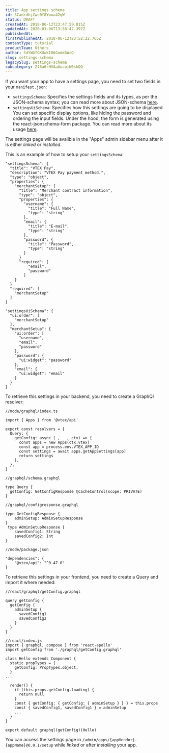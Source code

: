```yaml
---
title: App settings schema
id: 3CadrdhjCwc0Y8Ywua42qW
status: DRAFT
createdAt: 2018-06-12T23:47:59.815Z
updatedAt: 2020-03-06T13:58:47.397Z
publishedAt: 
firstPublishedAt: 2018-06-12T23:52:22.765Z
contentType: tutorial
productTeam: Others
author: 5dYWGfGKUwkI86Gomk6AcQ
slug: settings-schema
legacySlug: settings-schema
subcategory: Z46a6rHVAaAucoiW0skQQ
---
```


If you want your app to have a settings page, you need to set two fields in your `manifest.json`:
- `settingsSchema`: Specifies the settings fields and its types, as per the JSON-schema syntax; you can read more about JSON-schema [here](http://json-schema.org/latest/json-schema-validation.html).
- `settingsUiSchema`: Specifies how this settings are going to be displayed. You can set specific display options, like hiding the password and ordering the input fields. Under the hood, the form is generated using the react-jsonschema-form package. You can read more about its usage [here](https://github.com/mozilla-services/react-jsonschema-form).

The settings page will be availble in the "Apps" admin sidebar menu after it is either _linked_ or _installed_.

This is an example of how to setup your `settingsSchema`:
```
"settingsSchema": {
  "title": "VTEX Pay",
  "description": "VTEX Pay payment method.",
  "type": "object",
  "properties": {
    "merchantSetup": {
      "title": "Merchant contract information",
      "type": "object",
      "properties": {
        "username": {
          "title": "Full Name",
          "type": "string"
        },
        "email": {
          "title": "E-mail",
          "type": "string"
        },
        "password": {
          "title": "Password",
          "type": "string"
        }
      }
      "required": [
          "email",
          "password"
        ]
    }
  }
  "required": [
    "merchantSetup"
  ]
}
```

```
"settingsUiSchema": {
  "ui:order": [
    "merchantSetup"
  ],
  "merchantSetup": {
    "ui:order": [
      "username",
      "email",
      "password"
    ],
    "password": {
      "ui:widget": "password"
    },
    "email": {
      "ui:widget": "email"
    }
  }
}
```

To retrieve this settings in your backend, you need to create a GraphQl resolver:

```
//node/graphql/index.ts

import { Apps } from '@vtex/api'

export const resolvers = {
  Query: {
    getConfig: async (_, __, ctx) => {
      const apps = new Apps(ctx.vtex)
      const app = process.env.VTEX_APP_ID
      const settings = await apps.getAppSettings(app)
      return settings
    },
  },
}

//graphql/schema.graphql

type Query {
  getConfig: GetConfigResponse @cacheControl(scope: PRIVATE)
}

//graphql/configresponse.graphql

type GetConfigResponse {
    adminSetup: AdminSetupResponse
}
 type AdminSetupResponse {
    savedConfig1: String
    savedConfig2: Int
}

//node/package.json

"dependencies": {
    "@vtex/api": "^0.47.0"
}
````
To retrieve this settings in your frontend, you need to create a Query and import it where needed:

```
//react/graphql/getConfig.graphql

query getConfig {
  getConfig {
    adminSetup {
      savedConfig1
      savedConfig2
    }
  }
}

//react/index.js
import { graphql, compose } from 'react-apollo'
import getConfig from './graphql/getConfig.graphql'

class Hello extends Component {
  static propTypes = {
    getConfig: PropTypes.object,
  }
...

  render() {
    if (this.props.getConfig.loading) {
      return null
    }
    const { getConfig: { getConfig: { adminSetup } } } = this.props
    const { savedConfig1, savedConfig1 } = adminSetup
    ...
  }
}
    
export default graphql(getConfig)(Hello)
```

You can access the settings page in `/admin/apps/{appVendor}.{appName}@0.0.1/setup` while _linked_ or after _installing_ your app.
